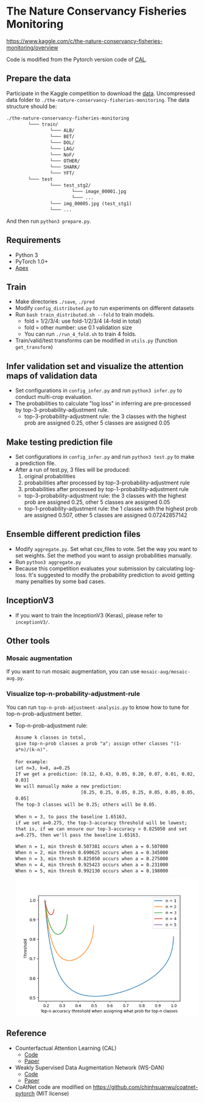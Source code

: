 # The Nature Conservancy Fisheries Monitoring

https://www.kaggle.com/c/the-nature-conservancy-fisheries-monitoring/overview

Code is modified from the Pytorch version code of [CAL](https://github.com/raoyongming/cal).

## Prepare the data

Participate in the Kaggle competition to download
the [data](https://www.kaggle.com/c/the-nature-conservancy-fisheries-monitoring/data). Uncompressed data folder
to `./the-nature-conservancy-fisheries-monitoring`. The data structure should be:

  ```
  ./the-nature-conservancy-fisheries-monitoring
          └─── train/
                  └─── ALB/
                  └─── BET/
                  └─── DOL/
                  └─── LAG/
                  └─── NoF/
                  └─── OTHER/
                  └─── SHARK/
                  └─── YFT/
          └─── test
                  └─── test_stg2/
                          └─── image_00001.jpg
                          └─── ...
                  └─── img_00005.jpg (test_stg1)
                  └─── ...
  ```

And then run `python3 prepare.py`.

## Requirements

- Python 3
- PyTorch 1.0+
- [Apex](https://github.com/NVIDIA/apex)

## Train

- Make directories `./save`, `./pred`
- Modify `config_distributed.py` to run experiments on different datasets
- Run `bash train_distributed.sh --fold` to train models.
    - fold = 1/2/3/4: use fold-1/2/3/4 (4-fold in total)
    - fold = other number: use 0.1 validation size
    - You can run `./run_4_fold.sh` to train 4 folds.
- Train/valid/test transforms can be modified in `utils.py` (function `get_transform`)

## Infer validation set and visualize the attention maps of validation data

- Set configurations in ```config_infer.py``` and run  `python3 infer.py` to conduct multi-crop evaluation.
- The probabilities to calculate "log loss" in inferring are pre-processed by top-3-probability-adjustment rule.
    - top-3-probability-adjustment rule: the 3 classes with the highest prob are assigned 0.25, other 5 classes are
      assigned 0.05

## Make testing prediction file

- Set configurations in ```config_infer.py``` and run  `python3 test.py` to make a prediction file.
- After a run of test.py, 3 files will be produced:
  1. original probabilities
  2. probabilities after processed by top-3-probability-adjustment rule
  3. probabilities after processed by top-1-probability-adjustment rule
  - top-3-probability-adjustment rule: the 3 classes with the highest prob are assigned 0.25, other 5 classes are assigned 0.05
  - top-1-probability-adjustment rule: the 1 classes with the highest prob are assigned 0.507, other 5 classes are assigned 0.07242857142

## Ensemble different prediction files

- Modify `aggregate.py`. Set what csv_files to vote. Set the way you want to set weights. Set the method you want to assign probabilities manually. 
- Run `python3 aggregate.py`
- Because this competition evaluates your submission by calculating log-loss. It's suggested to modify the probability prediction to avoid getting many penalties by some bad cases.

## InceptionV3

- If you want to train the InceptionV3 (Keras), please refer to `inceptionV3/`.

## Other tools

### Mosaic augmentation
If you want to run mosaic augmentation, you can use `mosaic-aug/mosaic-aug.py`.

### Visualize top-n-probability-adjustment-rule

You can run `top-n-prob-adjustment-analysis.py` to know how to tune for top-n-prob-adjustment better.
- Top-n-prob-adjustment rule:
  ```text
  Assume k classes in total,
  give top-n-prob classes a prob "a"; assign other classes "(1-a*n)/(k-n)".
  
  For example: 
  Let n=3, k=8, a=0.25  
  If we get a prediction: [0.12, 0.43, 0.05, 0.20, 0.07, 0.01, 0.02, 0.03]
  We will manually make a new prediction: 
                          [0.25, 0.25, 0.05, 0.25, 0.05, 0.05, 0.05, 0.05]
  The top-3 classes will be 0.25; others will be 0.05.
  
  When n = 3, to pass the baseline 1.65163,
  if we set a=0.275, the top-3-accuracy threshold will be lowest;
  that is, if we can ensure our top-3-accuracy > 0.825050 and set a=0.275, then we'll pass the baseline 1.65163.
  ```
  ```text
  When n = 1, min thresh 0.507381 occurs when a = 0.507000
  When n = 2, min thresh 0.690625 occurs when a = 0.345000
  When n = 3, min thresh 0.825050 occurs when a = 0.275000
  When n = 4, min thresh 0.925423 occurs when a = 0.231000
  When n = 5, min thresh 0.992130 occurs when a = 0.198000
  ```
  ![top-n-adjustment-analysis.png](top-n-adjustment-analysis.png)

## Reference

- Counterfactual Attention Learning (CAL)
    - [Code](https://www.kaggle.com/c/the-nature-conservancy-fisheries-monitoring/data)
    - [Paper](https://arxiv.org/abs/2108.08728)
- Weakly Supervised Data Augmentation Network (WS-DAN)
    - [Code](https://github.com/GuYuc/WS-DAN.PyTorch)
    - [Paper](https://arxiv.org/abs/1901.09891v2)
- CoAtNet code are modified on https://github.com/chinhsuanwu/coatnet-pytorch (MIT license)  

